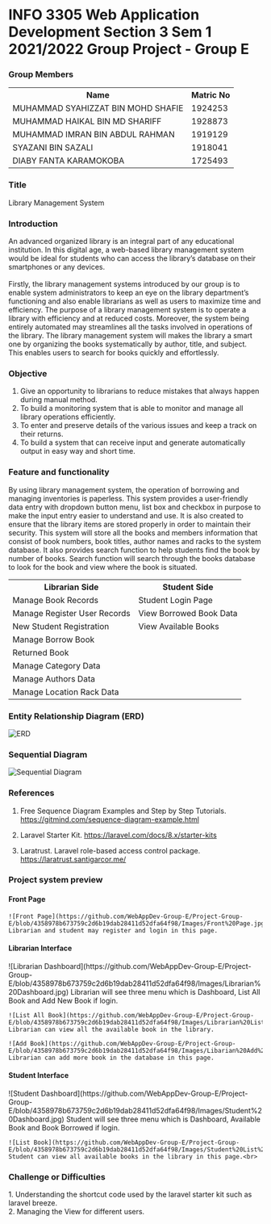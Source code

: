 # INFO 3305 Web Application Development Section 3 Sem 1 2021/2022 Group Project - Group E

<h3>Group Members</h3>
<table>
  <tr>
    <th>Name</th>
    <th>Matric No</th>
  </tr>
  <tr>
    <td>MUHAMMAD SYAHIZZAT BIN MOHD SHAFIE</td>
    <td>1924253</td>
  </tr>
  
  <tr>
    <td>MUHAMMAD HAIKAL BIN MD SHARIFF</td>
    <td>1928873</td>
  </tr>
  
  <tr>
    <td>MUHAMMAD IMRAN BIN ABDUL RAHMAN</td>
    <td>1919129</td>
  </tr>
  
  <tr>
    <td>SYAZANI BIN SAZALI</td>
    <td>1918041</td>
  </tr>
    
  <tr>
    <td>DIABY FANTA KARAMOKOBA</td>
    <td>1725493</td>
  </tr>
  
</table>

<h3>Title</h3>

Library Management System

<h3>Introduction</h3>

An advanced organized library is an integral part of any educational institution. In this digital age, a web-based library management system would be ideal for students who can access the library’s database on their smartphones or any devices. <br><br>
Firstly, the library management systems introduced by our group is to enable system administrators to keep an eye on the library department’s functioning and also enable librarians as well as users to maximize time and efficiency. The purpose of a library management system is to operate a library with efficiency and at reduced costs. Moreover, the system being entirely automated may streamlines all the tasks involved in operations of the library. The library management system will makes the library a smart one by organizing the books systematically by author, title, and subject. This enables users to search for books quickly and effortlessly. 


<h3>Objective</h3>

<ol>
  <li>Give an opportunity to librarians to reduce mistakes that always happen during manual method.</li>
  <li>To build a monitoring system that is able to monitor and manage all library operations efficiently.</li>
  <li>To enter and preserve details of the various issues and keep a track on their returns.</li>
  <li>To build a system that can receive input and generate automatically output in easy way and short time.</li>
</ol>

  <h3>Feature and functionality</h3>

By using library management system, the operation of borrowing and managing inventories is paperless. This system provides a user-friendly data entry with dropdown button menu, list box and checkbox in purpose to make the input entry easier to understand and use. It is also created to ensure that the library items are stored properly in order to maintain their security. This system will store all the books and members information that consist of book numbers, book titles, author names and racks to the system database. It also provides search function to help students find the book by number of books. Search function will search through the books database to look for the book and view where the book is situated.

<table>
  <tr>
    <th>Librarian Side</th>
    <th>Student Side</th>
  </tr>
  <tr>
    <td>Manage Book Records</td>
    <td>Student Login Page</td>
  </tr>
  <tr>
    <td>Manage Register User Records</td>
    <td>View Borrowed Book Data</td>
  </tr>
  <tr>
    <td>New Student Registration</td>
    <td>View Available Books</td>
  </tr>
  <tr>
    <td>Manage Borrow Book</td>
    <td></td>
  </tr>
  <tr>
    <td>Returned Book</td>
    <td></td>
  </tr>
    <td>Manage Category Data</td>
    <td></td>
  </tr>
  <tr>
    <td>Manage Authors Data</td>
    <td></td>
  </tr>
  <tr>
    <td>Manage Location Rack Data</td>
    <td></td>
  </tr>
<table>


<!---
<h3>View, controllers, routes and models</h3>
![View, controllers, routes and models]()
--->


<h3>Entity Relationship Diagram (ERD)</h3>
  
![ERD](https://github.com/WebAppDev-Group-E/Project-Group-E/blob/4fc2a6831e10689d6a2b8aad9910fc35c9f67245/ERD.png) 

<h3>Sequential Diagram</h3>

![Sequential Diagram](https://github.com/WebAppDev-Group-E/Project-Group-E/blob/f56d52355be03920e2a054d6cc4672bafcb40686/Sequence%20Diagram.drawio.png)

 <h3>References</h3>
  
1. Free Sequence Diagram Examples and Step by Step Tutorials.
https://gitmind.com/sequence-diagram-example.html

2. Laravel Starter Kit.
https://laravel.com/docs/8.x/starter-kits
    
3. Laratrust. Laravel role-based access control package.
https://laratrust.santigarcor.me/

    
<h3>Project system preview</h3>
    
<h4>Front Page</h4>

    ![Front Page](https://github.com/WebAppDev-Group-E/Project-Group-E/blob/4358978b673759c2d6b19dab28411d52dfa64f98/Images/Front%20Page.jpg)
    Librarian and student may register and login in this page.

<h4>Librarian Interface</h4>
    ![Librarian Dashboard](https://github.com/WebAppDev-Group-E/Project-Group-E/blob/4358978b673759c2d6b19dab28411d52dfa64f98/Images/Librarian%20Dashboard.jpg)
    Librarian will see three menu which is Dashboard, List All Book and Add New Book if login.
    
    ![List All Book](https://github.com/WebAppDev-Group-E/Project-Group-E/blob/4358978b673759c2d6b19dab28411d52dfa64f98/Images/Librarian%20List%20Book.jpg)
    Librarian can view all the available book in the library.
    
    ![Add Book](https://github.com/WebAppDev-Group-E/Project-Group-E/blob/4358978b673759c2d6b19dab28411d52dfa64f98/Images/Libarian%20Add%20Book.jpg)
    Librarian can add more book in the database in this page.

<h4>Student Interface</h4>
    ![Student Dashboard](https://github.com/WebAppDev-Group-E/Project-Group-E/blob/4358978b673759c2d6b19dab28411d52dfa64f98/Images/Student%20Dashboard.jpg)
    Student will see three menu which is Dashboard, Available Book and Book Borrowed if login.
    
    ![List Book](https://github.com/WebAppDev-Group-E/Project-Group-E/blob/4358978b673759c2d6b19dab28411d52dfa64f98/Images/Student%20List%20Book.jpg)
    Student can view all available books in the library in this page.<br>

    
<h3>Challenge or Difficulties</h3>
    1. Understanding the shortcut code used by the laravel starter kit such as laravel breeze.<br>
    2. Managing the View for different users.<br>
    
